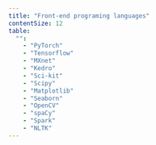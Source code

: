 ```yaml
---
title: "Front-end programing languages"
contentSize: 12
table:
  "":
    - "PyTorch"
    - "Tensorflow"
    - "MXnet"
    - "Kedro"
    - "Sci-kit"
    - "Scipy"
    - "Matplotlib"
    - "Seaborn"
    - "OpenCV"
    - "spaCy"
    - "Spark"
    - "NLTK"
---
```

